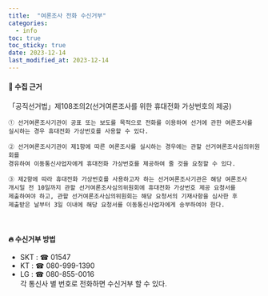 ```yaml
---
title:  "여론조사 전화 수신거부" 
categories:
  - info
toc: true
toc_sticky: true
date: 2023-12-14
last_modified_at: 2023-12-14
---
```

#### 🌴 수집 근거
「공직선거법」제108조의2(선거여론조사를 위한 휴대전화 가상번호의 제공)
```
① 선거여론조사기관이 공표 또는 보도를 목적으로 전화를 이용하여 선거에 관한 여론조사를
실시하는 경우 휴대전화 가상번호를 사용할 수 있다.

② 선거여론조사기관이 제1항에 따른 여론조사를 실시하는 경우에는 관할 선거여론조사심의위원회를
경유하여 이동통신사업자에게 휴대전화 가상번호를 제공하여 줄 것을 요청할 수 있다.

③ 제2항에 따라 휴대전화 가상번호를 사용하고자 하는 선거여론조사기관은 해당 여론조사
개시일 전 10일까지 관할 선거여론조사심의위원회에 휴대전화 가상번호 제공 요청서를
제출하여야 하고, 관할 선거여론조사심의위원회는 해당 요청서의 기재사항을 심사한 후
제출받은 날부터 3일 이내에 해당 요청서를 이동통신사업자에게 송부하여야 한다.
```
<br>

#### 🔥 수신거부 방법
- SKT : ☎ 01547
- KT : ☎ 080-999-1390
- LG : ☎ 080-855-0016<br>
각 통신사 별 번호로 전화하면 수신거부 할 수 있다.